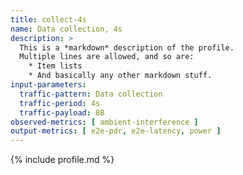 ```yaml
---
title: collect-4s
name: Data collection, 4s
description: >
  This is a *markdown* description of the profile.
  Multiple lines are allowed, and so are:
    * Item lists
    * And basically any other markdown stuff.
input-parameters:
  traffic-pattern: Data collection
  traffic-period: 4s
  traffic-payload: 8B
observed-metrics: [ ambient-interference ]
output-metrics: [ e2e-pdr, e2e-latency, power ]
---
```


{% include profile.md %}

